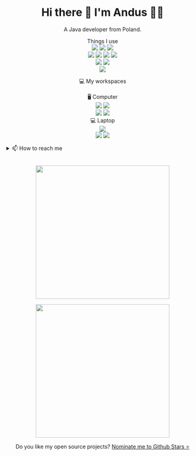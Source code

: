 

<h1 align='center'>
  Hi there 👋 I'm Andus 👨‍💻
</h1>

<p align='center'>
  A Java developer from Poland.
</p>


<p align='center'>
  Things I use<br>
  <img src="https://img.shields.io/badge/Visual%20Studio%20Code-0078d7.svg?style=flat&logo=visual-studio-code&logoColor=white"/>
  <img src="https://img.shields.io/badge/Android%20Studio-3DDC84.svg?style=flat&color=00b300&logo=android-studio&logoColor=white"/>
  <img src="https://img.shields.io/badge/IntelliJ%20IDEA-000000.svg?style=flat&logo=intellij-idea&logoColor=white"/><br>
  <img src="https://img.shields.io/badge/Java-%23ED8B00.svg?style=flat&logo=java&logoColor=white"/>
  <img src="https://img.shields.io/badge/Electron-191970?style=flat&logo=Electron&logoColor=white"/>
  <img src="https://img.shields.io/badge/-HTML5-E34F26?style=flat&logo=html5&logoColor=white"/>
  <img src="https://img.shields.io/badge/-CSS3-E34F26?style=flat&logo=css3&color=blue&logoColor=white"/><br>
  <img src="https://img.shields.io/badge/-Github-F05032?style=flat&color=black&logo=github&logoColor=white"/>
  <img src="https://img.shields.io/badge/-Git-F05032?style=flat&logo=git&logoColor=white"/><br>
  <img src="https://img.shields.io/badge/unity-%23000000.svg?style=flat&logo=unity&logoColor=white"/>
</p>

<p align='center'>
  💻 My workspaces<br/><br/>
  🖥️ Computer<br/>
  <img src="https://img.shields.io/badge/windows-%230078D6.svg?&style=for-the-badge&logo=windows&logoColor=white"/>
  <img src="https://img.shields.io/badge/Linux%20(Planned)-FCC624?style=for-the-badge&logo=linux&logoColor=black"/><br/>
  <img src="https://img.shields.io/badge/intel-core%20i7%209th-%230071C5.svg?&style=for-the-badge&logo=intel&logoColor=white"/>
  <img src="https://img.shields.io/badge/RAM-16GB-%230071C5.svg?&style=for-the-badge&logoColor=white"/><br/>
  💻 Laptop<br/>
  <img src="https://img.shields.io/badge/Ubuntu Budgie%2020.04-%230071C5.svg?color=b19cd9&style=for-the-badge&logo=ubuntu&logoColor=white"/><br/>
  <img src="https://img.shields.io/badge/intel-core%20i5%207th-%230071C5.svg?&style=for-the-badge&logo=intel&logoColor=white"/>
  <img src="https://img.shields.io/badge/RAM-8GB-%230071C5.svg?&style=for-the-badge&logoColor=white"/>
</p>

<details>
  <summary>📫 How to reach me</summary>
  <li><a href="https://github.com/andusdev" target="_blank" rel="noopener noreferrer">:octocat: Github@AndusDEV</a></li>
  <li><a href="https://twitter.com/mranduss" target="_blank" rel="noopener noreferrer">:bird: Twitter@MrAnduss</a>
</details>
  
<br/>
<p align='center'>
  <a href="#"><img src="https://github-readme-stats.vercel.app/api?username=andusdev&show_icons=true&count_private=true&theme=dark" width="350"></a>
</p>
<p align='center'>
  <a href="#"><img src="https://github-readme-stats.vercel.app/api/top-langs/?username=AndusDEV&layout=compact&theme=dark" width="350"></a>
</p>

<p align='center'>
  Do you like my open source projects? <a href='https://stars.github.com/nominate/' target="_blank" rel="noopener noreferrer">Nominate me to Github Stars ⭐</a>
</p>
